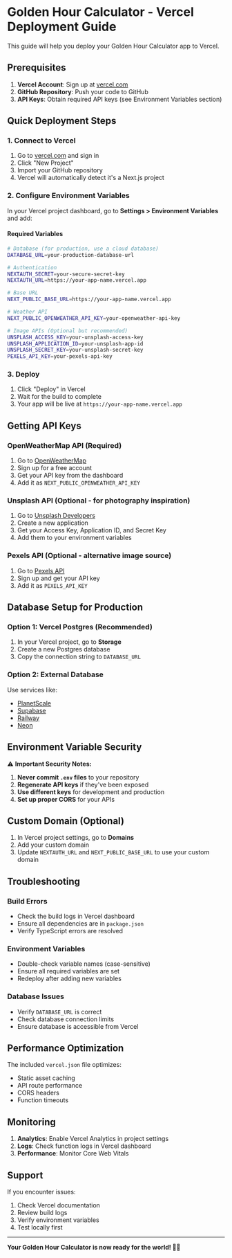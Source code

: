 # Golden Hour Calculator - Vercel Deployment Guide

This guide will help you deploy your Golden Hour Calculator app to Vercel.

## Prerequisites

1. **Vercel Account**: Sign up at [vercel.com](https://vercel.com)
2. **GitHub Repository**: Push your code to GitHub
3. **API Keys**: Obtain required API keys (see Environment Variables section)

## Quick Deployment Steps

### 1. Connect to Vercel

1. Go to [vercel.com](https://vercel.com) and sign in
2. Click "New Project"
3. Import your GitHub repository
4. Vercel will automatically detect it's a Next.js project

### 2. Configure Environment Variables

In your Vercel project dashboard, go to **Settings > Environment Variables** and add:

#### Required Variables

```bash
# Database (for production, use a cloud database)
DATABASE_URL=your-production-database-url

# Authentication
NEXTAUTH_SECRET=your-secure-secret-key
NEXTAUTH_URL=https://your-app-name.vercel.app

# Base URL
NEXT_PUBLIC_BASE_URL=https://your-app-name.vercel.app

# Weather API
NEXT_PUBLIC_OPENWEATHER_API_KEY=your-openweather-api-key

# Image APIs (Optional but recommended)
UNSPLASH_ACCESS_KEY=your-unsplash-access-key
UNSPLASH_APPLICATION_ID=your-unsplash-app-id
UNSPLASH_SECRET_KEY=your-unsplash-secret-key
PEXELS_API_KEY=your-pexels-api-key
```

### 3. Deploy

1. Click "Deploy" in Vercel
2. Wait for the build to complete
3. Your app will be live at `https://your-app-name.vercel.app`

## Getting API Keys

### OpenWeatherMap API (Required)
1. Go to [OpenWeatherMap](https://openweathermap.org/api)
2. Sign up for a free account
3. Get your API key from the dashboard
4. Add it as `NEXT_PUBLIC_OPENWEATHER_API_KEY`

### Unsplash API (Optional - for photography inspiration)
1. Go to [Unsplash Developers](https://unsplash.com/developers)
2. Create a new application
3. Get your Access Key, Application ID, and Secret Key
4. Add them to your environment variables

### Pexels API (Optional - alternative image source)
1. Go to [Pexels API](https://www.pexels.com/api/)
2. Sign up and get your API key
3. Add it as `PEXELS_API_KEY`

## Database Setup for Production

### Option 1: Vercel Postgres (Recommended)
1. In your Vercel project, go to **Storage**
2. Create a new Postgres database
3. Copy the connection string to `DATABASE_URL`

### Option 2: External Database
Use services like:
- [PlanetScale](https://planetscale.com/)
- [Supabase](https://supabase.com/)
- [Railway](https://railway.app/)
- [Neon](https://neon.tech/)

## Environment Variable Security

⚠️ **Important Security Notes:**

1. **Never commit `.env` files** to your repository
2. **Regenerate API keys** if they've been exposed
3. **Use different keys** for development and production
4. **Set up proper CORS** for your APIs

## Custom Domain (Optional)

1. In Vercel project settings, go to **Domains**
2. Add your custom domain
3. Update `NEXTAUTH_URL` and `NEXT_PUBLIC_BASE_URL` to use your custom domain

## Troubleshooting

### Build Errors
- Check the build logs in Vercel dashboard
- Ensure all dependencies are in `package.json`
- Verify TypeScript errors are resolved

### Environment Variables
- Double-check variable names (case-sensitive)
- Ensure all required variables are set
- Redeploy after adding new variables

### Database Issues
- Verify `DATABASE_URL` is correct
- Check database connection limits
- Ensure database is accessible from Vercel

## Performance Optimization

The included `vercel.json` file optimizes:
- Static asset caching
- API route performance
- CORS headers
- Function timeouts

## Monitoring

1. **Analytics**: Enable Vercel Analytics in project settings
2. **Logs**: Check function logs in Vercel dashboard
3. **Performance**: Monitor Core Web Vitals

## Support

If you encounter issues:
1. Check Vercel documentation
2. Review build logs
3. Verify environment variables
4. Test locally first

---

**Your Golden Hour Calculator is now ready for the world! 🌅📸**